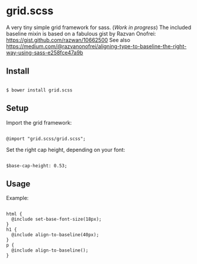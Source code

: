 grid.scss
=========

A very tiny simple grid framework for sass. (_Work in progress_)
The included baseline mixin is based on a fabulous gist by Razvan Onofrei: https://gist.github.com/razwan/10662500 
See also https://medium.com/@razvanonofrei/aligning-type-to-baseline-the-right-way-using-sass-e258fce47a9b 

## Install

<code>
$ bower install grid.scss
</code>

## Setup

Import the grid framework:

<code>
@import "grid.scss/grid.scss";
</code>

Set the right cap height, depending on your font:

<code>
$base-cap-height: 0.53;
</code>

## Usage

Example:

<pre><code>
html {
  @include set-base-font-size(18px);
}
h1 {
  @include align-to-baseline(40px);
}
p {
  @include align-to-baseline();
}
</code></pre> 

